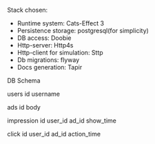 Stack chosen: 
  - Runtime system: Cats-Effect 3
  - Persistence storage: postgresql(for simplicity)
  - DB access: Doobie
  - Http-server: Http4s
  - Http-client for simulation: Sttp
  - Db migrations: flyway
  - Docs generation: Tapir 

DB Schema 
  
  users
    id 
    username

  ads
    id 
    body
  
  impression
    id 
    user_id 
    ad_id 
    show_time 

  click 
    id 
    user_id 
    ad_id 
    action_time  
    